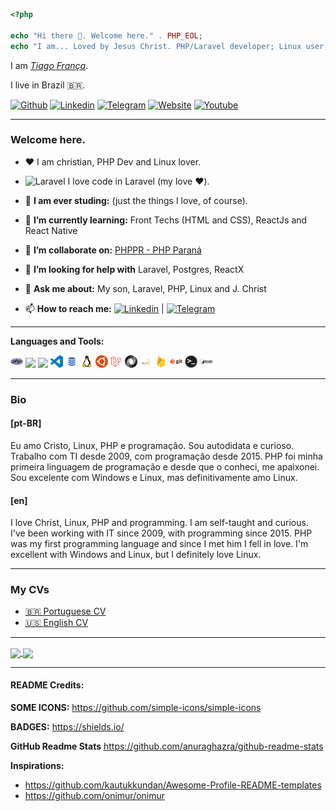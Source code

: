 
```php
<?php

echo "Hi there 👋. Welcome here." . PHP_EOL;
echo "I am... Loved by Jesus Christ. PHP/Laravel developer; Linux user; Open-source maker;" . PHP_EOL;
```

I am [*Tiago França*](https://www.linkedin.com/in/tiago-php/?locale=en_US). 

I live in Brazil 🇧🇷.

[![Github](https://img.shields.io/badge/-Github-black?style=social&logo=Github)](https://github.com/tiagofrancafernandes)
[![Linkedin](https://img.shields.io/badge/-LinkedIn-blue?style=social&logo=Linkedin)](https://www.linkedin.com/in/tiago-fran%C3%A7a/?locale=en_US)
[![Telegram](https://img.shields.io/badge/-Telegram-blue?style=social&logo=Telegram)](https://telegram.me/tiagofrancafernandes)
[![Website](https://img.shields.io/badge/WWW--black?style=social)](https://tiagofranca.com)
[![Youtube](https://img.shields.io/badge/-Youtube-red?style=social&logo=Youtube)](https://www.youtube.com/channel/UCaIKqUtNnZme66qHdJAhCmQ?sub_confirmation=1)


---

### Welcome here.
- :heart: I am christian, PHP Dev and Linux lover.
- ![Laravel](https://img.shields.io/badge/--white?logo=laravel) I love code in Laravel (my love :heart:).

- :book: **I am ever studing:** (just the things I love, of course).
- 🌱 **I’m currently learning:** Front Techs (HTML and CSS), ReactJs and React Native 
- 👯 **I’m collaborate on:** [PHPPR - PHP Paraná](https://github.com/phppr/)
- 🤔 **I’m looking for help with** Laravel, Postgres, ReactX
- 💬 **Ask me about:** My son, Laravel, PHP, Linux and J. Christ
- 📫 **How to reach me:** [![Linkedin](https://img.shields.io/badge/-LinkedIn-blue?style=social&logo=Linkedin)](https://www.linkedin.com/in/tiago-php/?locale=en_US) | [![Telegram](https://img.shields.io/badge/-Telegram-blue?style=social&logo=Telegram)](https://telegram.me/tiagofrancafernandes)
<!--
- ⚡ Fun fact: I love
-->

---
**Languages and Tools:**  

<!-- SOME ICONS https://github.com/simple-icons/simple-icons/tree/develop/icons -->
<code><img height="20" src="https://raw.githubusercontent.com/github/explore/80688e429a7d4ef2fca1e82350fe8e3517d3494d/topics/php/php.png"></code>
<code><img height="20" src="https://raw.githubusercontent.com/simple-icons/simple-icons/develop/icons/postgresql.svg"></code> 
<code><img height="20" src="https://raw.githubusercontent.com/simple-icons/simple-icons/develop/icons/amazonaws.svg"></code>
<code><img height="20" src="https://raw.githubusercontent.com/simple-icons/simple-icons/develop/icons/visualstudiocode.svg"></code>
<code><img height="20" src="https://raw.githubusercontent.com/github/explore/80688e429a7d4ef2fca1e82350fe8e3517d3494d/topics/sql/sql.png"></code>
<code><img height="20" src="https://raw.githubusercontent.com/github/explore/80688e429a7d4ef2fca1e82350fe8e3517d3494d/topics/linux/linux.png"></code>
<code><img height="20" src="https://raw.githubusercontent.com/github/explore/80688e429a7d4ef2fca1e82350fe8e3517d3494d/topics/ubuntu/ubuntu.png"></code>
<code><img height="20" src="https://raw.githubusercontent.com/github/explore/80688e429a7d4ef2fca1e82350fe8e3517d3494d/topics/laravel/laravel.png"></code>
<code><img height="20" src="https://raw.githubusercontent.com/github/explore/80688e429a7d4ef2fca1e82350fe8e3517d3494d/topics/json/json.png"></code>
<code><img height="20" src="https://raw.githubusercontent.com/github/explore/80688e429a7d4ef2fca1e82350fe8e3517d3494d/topics/mysql/mysql.png"></code>
<code><img height="20" src="https://raw.githubusercontent.com/github/explore/80688e429a7d4ef2fca1e82350fe8e3517d3494d/topics/firebase/firebase.png"></code>
<code><img height="20" src="https://raw.githubusercontent.com/github/explore/80688e429a7d4ef2fca1e82350fe8e3517d3494d/topics/git/git.png"></code>
<code><img height="20" src="https://raw.githubusercontent.com/github/explore/80688e429a7d4ef2fca1e82350fe8e3517d3494d/topics/terminal/terminal.png"></code>
<code><img height="20" src="https://raw.githubusercontent.com/github/explore/80688e429a7d4ef2fca1e82350fe8e3517d3494d/topics/bash/bash.png"></code>

---

### Bio

#### [pt-BR]
Eu amo Cristo, Linux, PHP e programação. Sou autodidata e curioso. Trabalho com TI desde 2009, com programação desde 2015.
PHP foi minha primeira linguagem de programação e desde que o conheci, me apaixonei.
Sou excelente com Windows e Linux, mas definitivamente amo Linux. 

#### [en]
I love Christ, Linux, PHP and programming. I am self-taught and curious. I've been working with IT since 2009, with programming since 2015.
PHP was my first programming language and since I met him I fell in love.
I'm excellent with Windows and Linux, but I definitely love Linux. 

---

### My CVs

- [🇧🇷 Portuguese CV](./Tiago%20Fran%C3%A7a%20-%20senior%20-%20Back-end%20PHP%20developer%20-%20pt-BR%20Resume.pdf)
- [🇺🇸 English CV](./Tiago%20Fran%C3%A7a%20-%20senior%20-%20Back-end%20PHP%20developer%20-%20EN%20Resume.pdf)
---

<!--

![Tiago's GitHub stats](https://github-readme-stats.vercel.app/api?username=tiagofrancafernandes&show_icons=true&theme=radical)


[![Top Langs](https://github-readme-stats.vercel.app/api/top-langs/?username=tiagofrancafernandes&layout=compact)](https://github.com/anuraghazra/github-readme-stats)

-->


<a href="https://github.com/tiagofrancafernandes">
  <img align="center" src="https://github-readme-stats.vercel.app/api?username=tiagofrancafernandes&count_private=true&show_icons=true&include_all_commits=true&show_icons=true&theme=radical" />
</a>
<a href="https://github.com/tiagofrancafernandes">
  <img align="center" src="https://github-readme-stats.vercel.app/api/top-langs/?username=tiagofrancafernandes&layout=compact&show_icons=true&theme=radical" />
</a>


---

#### README Credits:

**SOME ICONS:** https://github.com/simple-icons/simple-icons

**BADGES:** https://shields.io/

**GitHub Readme Stats** https://github.com/anuraghazra/github-readme-stats

**Inspirations:** 
- https://github.com/kautukkundan/Awesome-Profile-README-templates
- https://github.com/onimur/onimur
